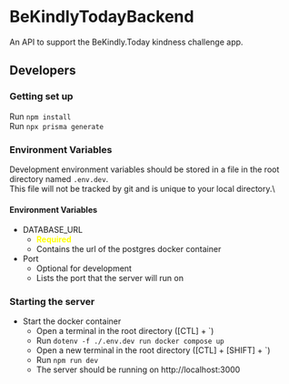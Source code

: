 # BeKindlyTodayBackend

An API to support the BeKindly.Today kindness challenge app.

## Developers

### Getting set up

Run `npm install`\
Run `npx prisma generate`

### Environment Variables

Development environment variables should be stored in a file in the root directory named `.env.dev`.\
This file will not be tracked by git and is unique to your local directory.\

#### Environment Variables

- DATABASE_URL
  - <span style="color:yellow;">**Required**</span>
  - Contains the url of the postgres docker container
- Port
  - Optional for development
  - Lists the port that the server will run on

[comment]: <> (The section below should be updated with the more automated commands once those changes are pulled.)

### Starting the server

- Start the docker container
  - Open a terminal in the root directory ([CTL] + `)
  - Run `dotenv -f ./.env.dev run docker compose up`
  - Open a new terminal in the root directory ([CTL] + [SHIFT] + `)
  - Run `npm run dev`
  - The server should be running on http://localhost:3000
